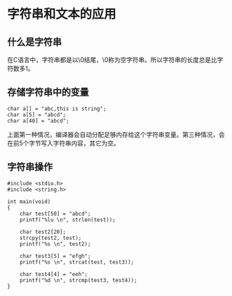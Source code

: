 # 字符串和文本的应用

## 什么是字符串
在C语言中，字符串都是以\0结尾，\0称为空字符串。所以字符串的长度总是比字符数多1。

## 存储字符串中的变量
```
char a[] = "abc,this is string";
char a[5] = "abcd";
char a[40] = "abcd";
```
上面第一种情况，编译器会自动分配足够内存给这个字符串变量。第三种情况，会在前5个字节写入字符串内容，其它为空。

## 字符串操作
```
#include <stdio.h>
#include <string.h>

int main(void)
{
    char test[50] = "abcd";
    printf("%lu \n", strlen(test));

    char test2[20];
    strcpy(test2, test);
    printf("%s \n", test2);

    char test3[5] = "efgh";
    printf("%s \n", strcat(test, test3));

    char test4[4] = "eeh";
    printf("%d \n", strcmp(test3, test4));
}
```
